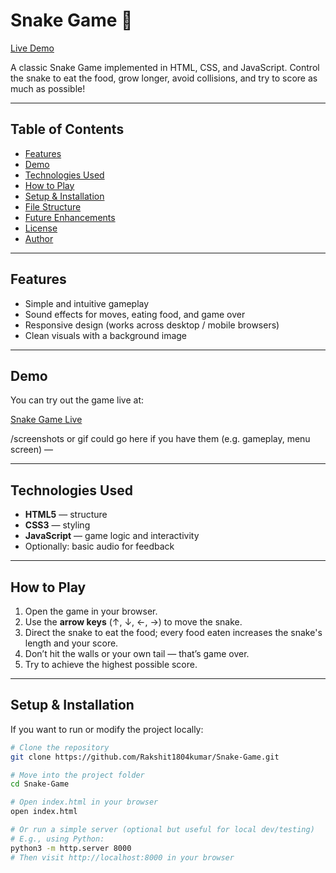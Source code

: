 # Snake Game 🐍

[Live Demo](https://rakshit1804kumar.github.io/Snake-Game/)  

A classic Snake Game implemented in HTML, CSS, and JavaScript. Control the snake to eat the food, grow longer, avoid collisions, and try to score as much as possible!

---

## Table of Contents

- [Features](#features)  
- [Demo](#demo)  
- [Technologies Used](#technologies-used)  
- [How to Play](#how-to-play)  
- [Setup & Installation](#setup--installation)  
- [File Structure](#file-structure)  
- [Future Enhancements](#future-enhancements)  
- [License](#license)  
- [Author](#author)  

---

## Features

- Simple and intuitive gameplay  
- Sound effects for moves, eating food, and game over  
- Responsive design (works across desktop / mobile browsers)  
- Clean visuals with a background image  

---

## Demo

You can try out the game live at:

[Snake Game Live](https://rakshit1804kumar.github.io/Snake-Game/)

/screenshots or gif could go here if you have them (e.g. gameplay, menu screen) —

---

## Technologies Used

- **HTML5** — structure  
- **CSS3** — styling  
- **JavaScript** — game logic and interactivity  
- Optionally: basic audio for feedback  

---

## How to Play

1. Open the game in your browser.  
2. Use the **arrow keys** (↑, ↓, ←, →) to move the snake.  
3. Direct the snake to eat the food; every food eaten increases the snake's length and your score.  
4. Don’t hit the walls or your own tail — that’s game over.  
5. Try to achieve the highest possible score.

---

## Setup & Installation

If you want to run or modify the project locally:

```bash
# Clone the repository
git clone https://github.com/Rakshit1804kumar/Snake-Game.git

# Move into the project folder
cd Snake-Game

# Open index.html in your browser
open index.html

# Or run a simple server (optional but useful for local dev/testing)
# E.g., using Python:
python3 -m http.server 8000
# Then visit http://localhost:8000 in your browser
